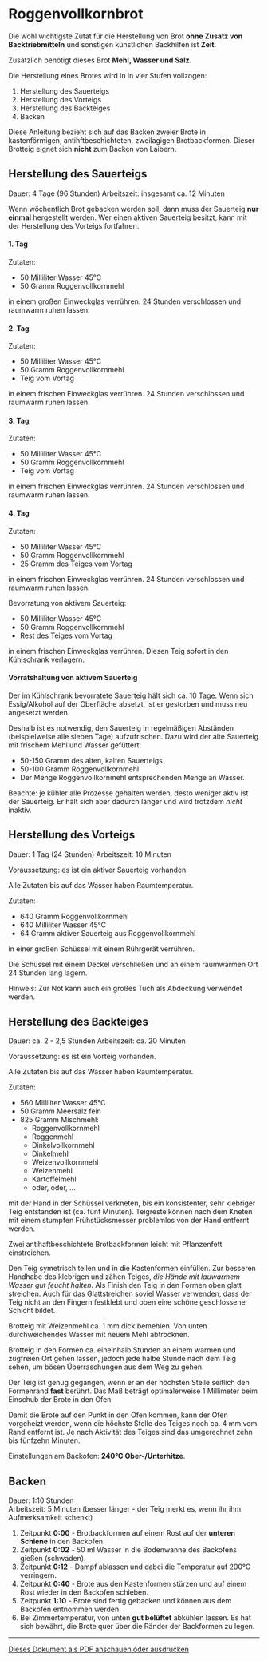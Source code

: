 # Roggenvollkornbrot

Die wohl wichtigste Zutat für die Herstellung von Brot
__ohne Zusatz von Backtriebmitteln__ und sonstigen künstlichen Backhilfen ist __Zeit__.

Zusätzlich benötigt dieses Brot __Mehl, Wasser und Salz__.

Die Herstellung eines Brotes wird in in vier Stufen vollzogen:

1. Herstellung des Sauerteigs
1. Herstellung des Vorteigs
1. Herstellung des Backteiges
1. Backen

Diese Anleitung bezieht sich auf das Backen zweier Brote in kastenförmigen, antihftbeschichteten, zweilagigen Brotbackformen.
Dieser Brotteig eignet sich __nicht__ zum Backen von Laibern.

## Herstellung des Sauerteigs

Dauer: 4 Tage (96 Stunden)
Arbeitszeit: insgesamt ca. 12 Minuten

Wenn wöchentlich Brot gebacken werden soll, dann muss der Sauerteig __nur einmal__ hergestellt werden. Wer einen aktiven Sauerteig besitzt, kann mit der Herstellung des Vorteigs fortfahren.

#### 1. Tag
Zutaten:
* 50 Milliliter Wasser 45°C
* 50 Gramm Roggenvollkornmehl

in einem großen Einweckglas verrühren. 24 Stunden verschlossen und raumwarm ruhen lassen.

#### 2. Tag
Zutaten:
* 50 Milliliter Wasser 45°C
* 50 Gramm Roggenvollkornmehl
* Teig vom Vortag

in einem frischen Einweckglas verrühren. 24 Stunden verschlossen und raumwarm ruhen lassen.

#### 3. Tag
Zutaten:
* 50 Milliliter Wasser 45°C
* 50 Gramm Roggenvollkornmehl
* Teig vom Vortag

in einem frischen Einweckglas verrühren. 24 Stunden verschlossen und raumwarm ruhen lassen.

#### 4. Tag
Zutaten:
* 50 Milliliter Wasser 45°C
* 50 Gramm Roggenvollkornmehl
* 25 Gramm des Teiges vom Vortag

in einem frischen Einweckglas verrühren. 24 Stunden verschlossen und raumwarm ruhen lassen.

Bevorratung von aktivem Sauerteig:
* 50 Milliliter Wasser 45°C
* 50 Gramm Roggenvollkornmehl
* Rest des Teiges vom Vortag

in einem frischen Einweckglas verrühren. Diesen Teig sofort in den Kühlschrank verlagern.

#### Vorratshaltung von aktivem Sauerteig

Der im Kühlschrank bevorratete Sauerteig hält sich ca. 10 Tage.
Wenn sich Essig/Alkohol auf der Oberfläche absetzt,
ist er gestorben und muss neu angesetzt werden.

Deshalb ist es notwendig, den Sauerteig in regelmäßigen Abständen (beispielweise alle sieben Tage) aufzufrischen. Dazu wird der alte Sauerteig mit frischem Mehl und Wasser gefüttert:

* 50-150 Gramm des alten, kalten Sauerteigs
* 50-100 Gramm Roggenvollkornmehl
* Der Menge Roggenvollkornmehl entsprechenden Menge an Wasser.

Beachte: je kühler alle Prozesse gehalten werden, desto weniger aktiv ist der Sauerteig.
Er hält sich aber dadurch länger und wird trotzdem _nicht_ inaktiv.

## Herstellung des Vorteigs
Dauer: 1 Tag (24 Stunden)
Arbeitszeit: 10 Minuten

Voraussetzung: es ist ein aktiver Sauerteig vorhanden.

Alle Zutaten bis auf das Wasser haben Raumtemperatur.

Zutaten:
* 640 Gramm Roggenvollkornmehl
* 640 Milliliter Wasser 45°C
* 64 Gramm aktiver Sauerteig aus Roggenvollkornmehl

in einer großen Schüssel mit einem Rührgerät verrühren.

Die Schüssel mit einem Deckel verschließen und
an einem raumwarmen Ort 24 Stunden lang lagern.

Hinweis: Zur Not kann auch ein großes Tuch als Abdeckung verwendet werden.

## Herstellung des Backteiges
Dauer: ca. 2 - 2,5 Stunden
Arbeitszeit: ca. 20 Minuten

Voraussetzung: es ist ein Vorteig vorhanden.

Alle Zutaten bis auf das Wasser haben Raumtemperatur.

Zutaten:
* 560 Milliliter Wasser 45°C
* 50 Gramm Meersalz fein
* 825 Gramm Mischmehl:
  * Roggenvollkornmehl
  * Roggenmehl
  * Dinkelvollkornmehl
  * Dinkelmehl
  * Weizenvollkornmehl
  * Weizenmehl
  * Kartoffelmehl
  * oder, oder, ...

mit der Hand in der Schüssel verkneten,
bis ein konsistenter,
sehr klebriger Teig entstanden ist (ca. fünf Minuten).
Teigreste können nach dem Kneten mit einem stumpfen Frühstücksmesser problemlos von der Hand entfernt werden.

Zwei antihaftbeschichtete Brotbackformen leicht mit Pflanzenfett einstreichen.

Den Teig symetrisch teilen und in die Kastenformen einfüllen.
Zur besseren Handhabe des klebrigen und zähen Teiges,
_die Hände mit lauwarmem Wasser gut feucht halten_.
Als Finish den Teig in den Formen oben glatt streichen.
Auch für das Glattstreichen soviel Wasser verwenden,
dass der Teig nicht an den Fingern festklebt und oben eine schöne geschlossene Schicht bildet.

Brotteig mit Weizenmehl ca. 1 mm dick bemehlen.
Von unten durchweichendes Wasser mit neuem Mehl abtrocknen.

Brotteig in den Formen ca. eineinhalb Stunden an einem warmen und zugfreien Ort gehen lassen,
jedoch jede halbe Stunde nach dem Teig sehen,
um bösen Überraschungen aus dem Weg zu gehen.

Der Teig ist genug gegangen,
wenn er an der höchsten Stelle seitlich den Formenrand __fast__ berührt.
Das Maß beträgt optimalerweise 1 Millimeter beim Einschub der Brote in den Ofen.

Damit die Brote auf den Punkt in den Ofen kommen,
kann der Ofen vorgeheizt werden,
wenn die höchste Stelle des Teiges noch ca. 4 mm vom Rand entfernt ist.
Je nach Aktivität des Teiges sind das umgerechnet zehn bis fünfzehn Minuten.

Einstellungen am Backofen: **240°C Ober-/Unterhitze**.

## Backen
Dauer: 1:10 Stunden  
Arbeitszeit: 5 Minuten (besser länger - der Teig merkt es, wenn ihr ihm Aufmerksamkeit schenkt)

1. Zeitpunkt **0:00** - Brotbackformen auf einem Rost auf der **unteren Schiene** in den Backofen.
1. Zeitpunkt **0:02** - 50 ml Wasser in die Bodenwanne des Backofens gießen (schwaden).
1. Zeitpunkt **0:12** - Dampf ablassen und dabei die Temperatur auf 200°C verringern.
1. Zeitpunkt **0:40** - Brote aus den Kastenformen stürzen und auf einem Rost wieder in den Backofen schieben.
1. Zeitpunkt **1:10** - Brote sind fertig gebacken und können aus dem Backofen entnommen werden.
1. Bei Zimmertemperatur, von unten __gut belüftet__ abkühlen lassen. Es hat sich bewährt, die Brote quer über die Ränder der Backformen zu legen.

***

[Dieses Dokument als PDF anschauen oder ausdrucken](https://gitprint.com/ingank/Rezepte/blob/master/Brot/Roggenvollkornbrot.md)
